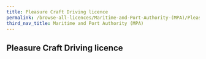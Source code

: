 ```yaml
---
title: Pleasure Craft Driving licence
permalink: /browse-all-licences/Maritime-and-Port-Authority-(MPA)/Pleasure-Craft-Driving-licence
third_nav_title: Maritime and Port Authority (MPA)
---
```

## Pleasure Craft Driving licence
